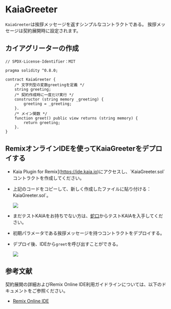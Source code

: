 # KaiaGreeter

`KaiaGreeter`は挨拶メッセージを返すシンプルなコントラクトである。 挨拶メッセージは契約展開時に設定されます。

## カイアグリーターの作成<a href="#writing-kaiagreeter" id="writing-kaiagreeter"></a>

```solidity
// SPDX-License-Identifier：MIT

pragma solidity ^0.8.0;

contract KaiaGreeter {
    /* 文字列型の変数greetingを定義 */
    string greeting;
    /* 契約作成時に一度だけ実行 */
    constructor (string memory _greeting) {
        greeting = _greeting;
    }.
    /* メイン関数 */
    function greet() public view returns (string memory) {
        return greeting;
    }.
}
```

## RemixオンラインIDEを使ってKaiaGreeterをデプロイする<a href="#deploying-kaiagreeter-using-kaia-ide" id="deploying-kaiagreeter-using-kaia-ide"></a>

- Kaia Plugin for Remix](https://ide.kaia.io)にアクセスし、\`KaiaGreeter.sol\`コントラクトを作成してください。

- 上記のコードをコピーして、新しく作成したファイルに貼り付ける：KaiaGreeter.sol\`。

    ![](/img/build/smart-contracts/kg-v2-create.png)

- まだテストKAIAをお持ちでない方は、[蛇口](https://faucet.kaia.io)からテストKAIAを入手してください。

- 初期パラメータである挨拶メッセージを持つコントラクトをデプロイする。

- デプロイ後、IDEから`greet`を呼び出すことができる。

    ![](/img/build/smart-contracts/kg-v2-deployed.png)

## 参考文献<a href="#references" id="references"></a>

契約展開の詳細およびRemix Online IDE利用ガイドラインについては、以下のドキュメントをご参照ください。

- [Remix Online IDE](../../smart-contracts/deploy/deploy.md)